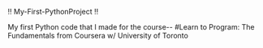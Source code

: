 :bangbang:  My-First-PythonProject :bangbang:

 My first Python code that I made for the course-- 
#Learn to Program: The Fundamentals from Coursera w/ University of Toronto 
